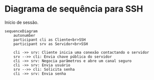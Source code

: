 # Diagrama de sequência para SSH

Início de sessão.

```mermaid
sequenceDiagram
    autonumber
    participant cli as Cliente<br>SSH
    participant srv as Servidor<br>SSH

    cli ->> srv: Cliente inicia uma conexão contactando o servidor
    srv -->> cli: Envia chave pública do servidor
    cli ->> srv: Negocia parâmetros e abre um canal seguro
    cli ->> srv: Envia usuário
    srv -->> cli: Solicita senha
    cli ->> srv: Envia senha
```
